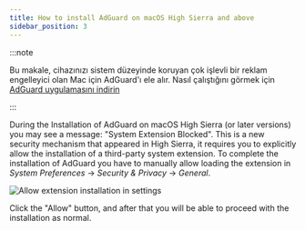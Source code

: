 ```yaml
---
title: How to install AdGuard on macOS High Sierra and above
sidebar_position: 3
---
```


:::note

Bu makale, cihazınızı sistem düzeyinde koruyan çok işlevli bir reklam engelleyici olan Mac için AdGuard'ı ele alır. Nasıl çalıştığını görmek için [AdGuard uygulamasını indirin](https://adguard.com/download.html?auto=true)

:::

During the Installation of AdGuard on macOS High Sierra (or later versions) you may see a message: "System Extension Blocked". This is a new security mechanism that appeared in High Sierra, it requires you to explicitly allow the installation of a third-party system extension. To complete the installation of AdGuard you have to manually allow loading the extension in *System Preferences* → *Security & Privacy* → *General*.

![Allow extension installation in settings](https://cdn.adtidy.org/public/Adguard/kb/PicturesEN/highsierra.png)

Click the "Allow" button, and after that you will be able to proceed with the installation as normal.
